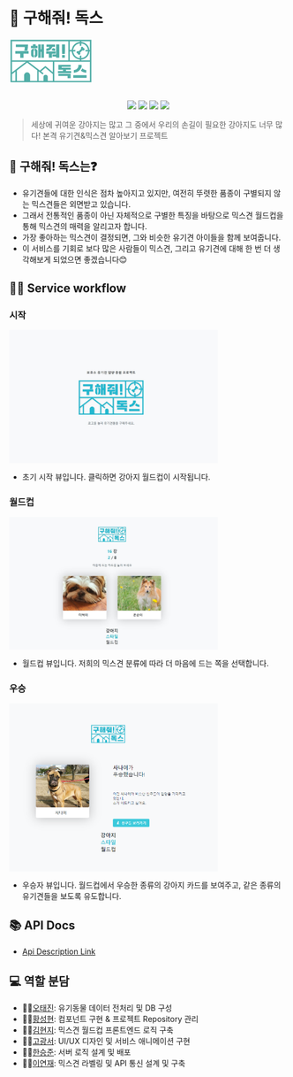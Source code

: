 # 🐶 구해줘! 독스

<div align="center" style="display:flex;">
	<img src="./imgs/logo.png" width="30%"/>
</div>

<br/>
<p align="center">
  <img src="https://img.shields.io/badge/javascript-ES6+-yellow?logo=javascript" />
  <img src="https://img.shields.io/badge/react-17.0.1-9cf?logo=react" />
  <img src="https://img.shields.io/badge/node.js-v12.19.0-green?logo=node.js" />
  <img src="https://img.shields.io/badge/Express-v4.16.1-9cf?logo=express" />
</p>


> 세상에 귀여운 강아지는 많고 그 중에서 우리의 손길이 필요한 강아지도 너무 많다! 본격 유기견&믹스견 알아보기 프로젝트


## 🧐 구해줘! 독스는❓
- 유기견들에 대한 인식은 점차 높아지고 있지만, 여전히 뚜렷한 품종이 구별되지 않는 믹스견들은 외면받고 있습니다.
- 그래서 전통적인 품종이 아닌 자체적으로 구별한 특징을 바탕으로 믹스견 월드컵을 통해 믹스견의 매력을 알리고자 합니다.
- 가장 좋아하는 믹스견이 결정되면, 그와 비슷한 유기견 아이들을 함께 보여줍니다.
- 이 서비스를 기회로 보다 많은 사람들이 믹스견, 그리고 유기견에 대해 한 번 더 생각해보게 되었으면 좋겠습니다😊

## 💁‍♂️ Service workflow

### 시작

<div align="center" style="display:flex;">
	<img src="./imgs/1.JPG" width="75%"/>
</div>

- 초기 시작 뷰입니다. 클릭하면 강아지 월드컵이 시작됩니다.

### 월드컵

<div align="center" style="display:flex;">
	<img src="./imgs/2.JPG" width="75%"/>
</div>

- 월드컵 뷰입니다. 저희의 믹스견 분류에 따라 더 마음에 드는 쪽을 선택합니다.

### 우승

<div align="center" style="display:flex;">
	<img src="./imgs/3.PNG" width="75%"/>
</div>

- 우승자 뷰입니다. 월드컵에서 우승한 종류의 강아지 카드를 보여주고, 같은 종류의 유기견들을 보도록 유도합니다.


## 📚 API Docs
* [Api Description Link](https://github.com/busking22/saveDogs/wiki)



## :computer: 역할 분담

- 👨‍💻[오태진](https://github.com/ORANZINO): 유기동물 데이터 전처리 및 DB 구성
- 👨‍💻[황성현](https://github.com/busking22): 컴포넌트 구현 & 프로젝트 Repository 관리
- 👩‍💻[김현지](https://github.com/ekfvnddl99): 믹스견 월드컵 프론트엔드 로직 구축
- 👨‍💻[고광서](https://github.com/rufflain): UI/UX 디자인 및 서비스 애니메이션 구현
- 👨‍💻[한승준](https://github.com/hsjun99): 서버 로직 설계 및 배포
- 👨‍💻[이연재](https://github.com/potomatoo): 믹스견 라벨링 및 API 통신 설계 및 구축

